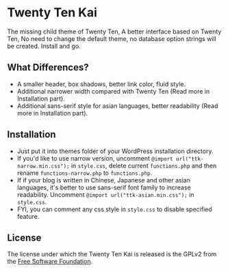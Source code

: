 Twenty Ten Kai
==============

The missing child theme of Twenty Ten, A better interface based on Twenty Ten, No need to change the default theme, no database option strings will be created. Install and go.


What Differences?
-----------------

 * A smaller header, box shadows, better link color, fluid style.
 * Additional narrower width compared with Twenty Ten (Read more in Installation part).
 * Additional sans-serif style for asian languages, better readability (Read more in Installation part).


Installation
------------

 * Just put it into themes folder of your WordPress installation directory.
 * If you'd like to use narrow version, uncomment `@import url("ttk-narrow.min.css");` in `style.css`, delete current `functions.php` and then rename `functions-narrow.php` to `functions.php`.
 * If if your blog is written in Chinese, Japanese and other asian languages, it's better to use sans-serif font family to increase readability. Uncomment `@import url("ttk-asian.min.css");` in `style.css`.
 * FYI, you can comment any css style in `style.css` to disable specified feature.


License
-------

The license under which the Twenty Ten Kai is released is the GPLv2 from the [Free Software Foundation][fsf].

[fsf]: http://www.fsf.org